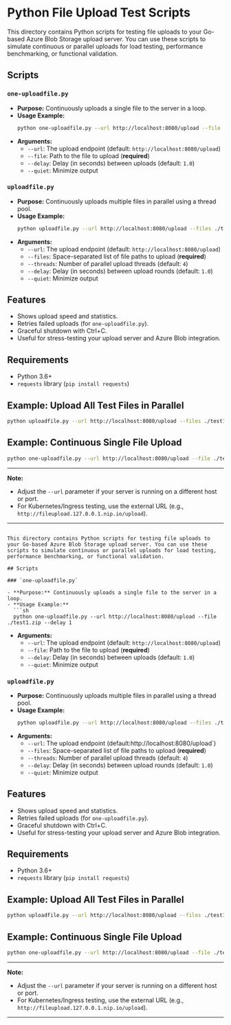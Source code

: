 # Python File Upload Test Scripts

This directory contains Python scripts for testing file uploads to your Go-based Azure Blob Storage upload server. You can use these scripts to simulate continuous or parallel uploads for load testing, performance benchmarking, or functional validation.

## Scripts

### `one-uploadfile.py`

- **Purpose:** Continuously uploads a single file to the server in a loop.
- **Usage Example:**
  ```sh
  python one-uploadfile.py --url http://localhost:8080/upload --file ./test1.zip --delay 1
  ```
- **Arguments:**
  - `--url`: The upload endpoint (default: `http://localhost:8080/upload`)
  - `--file`: Path to the file to upload (**required**)
  - `--delay`: Delay (in seconds) between uploads (default: `1.0`)
  - `--quiet`: Minimize output

### `uploadfile.py`

- **Purpose:** Continuously uploads multiple files in parallel using a thread pool.
- **Usage Example:**
  ```sh
  python uploadfile.py --url http://localhost:8080/upload --files ./test1.zip ./test2.zip ./test3.zip --threads 4 --delay 1
  ```
- **Arguments:**
  - `--url`: The upload endpoint (default: `http://localhost:8080/upload`)
  - `--files`: Space-separated list of file paths to upload (**required**)
  - `--threads`: Number of parallel upload threads (default: `4`)
  - `--delay`: Delay (in seconds) between upload rounds (default: `1.0`)
  - `--quiet`: Minimize output

## Features

- Shows upload speed and statistics.
- Retries failed uploads (for `one-uploadfile.py`).
- Graceful shutdown with Ctrl+C.
- Useful for stress-testing your upload server and Azure Blob integration.

## Requirements

- Python 3.6+
- `requests` library (`pip install requests`)

## Example: Upload All Test Files in Parallel

```sh
python uploadfile.py --url http://localhost:8080/upload --files ./test1.zip ./test2.zip ./test3.zip ./test4.zip --threads 4
```

## Example: Continuous Single File Upload

```sh
python one-uploadfile.py --url http://localhost:8080/upload --file ./test1.zip --delay 2
```

---

**Note:**  
- Adjust the `--url` parameter if your server is running on a different host or port.
- For Kubernetes/Ingress testing, use the external URL (e.g., `http://fileupload.127.0.0.1.nip.io/upload`).

---
```# Python File Upload Test Scripts

This directory contains Python scripts for testing file uploads to your Go-based Azure Blob Storage upload server. You can use these scripts to simulate continuous or parallel uploads for load testing, performance benchmarking, or functional validation.

## Scripts

### `one-uploadfile.py`

- **Purpose:** Continuously uploads a single file to the server in a loop.
- **Usage Example:**
  ```sh
  python one-uploadfile.py --url http://localhost:8080/upload --file ./test1.zip --delay 1
  ```
- **Arguments:**
  - `--url`: The upload endpoint (default: `http://localhost:8080/upload`)
  - `--file`: Path to the file to upload (**required**)
  - `--delay`: Delay (in seconds) between uploads (default: `1.0`)
  - `--quiet`: Minimize output

### `uploadfile.py`

- **Purpose:** Continuously uploads multiple files in parallel using a thread pool.
- **Usage Example:**
  ```sh
  python uploadfile.py --url http://localhost:8080/upload --files ./test1.zip ./test2.zip ./test3.zip --threads 4 --delay 1
  ```
- **Arguments:**
  - `--url`: The upload endpoint (default:http://localhost:8080/upload`)
  - `--files`: Space-separated list of file paths to upload (**required**)
  - `--threads`: Number of parallel upload threads (default: `4`)
  - `--delay`: Delay (in seconds) between upload rounds (default: `1.0`)
  - `--quiet`: Minimize output

## Features

- Shows upload speed and statistics.
- Retries failed uploads (for `one-uploadfile.py`).
- Graceful shutdown with Ctrl+C.
- Useful for stress-testing your upload server and Azure Blob integration.

## Requirements

- Python 3.6+
- `requests` library (`pip install requests`)

## Example: Upload All Test Files in Parallel

```sh
python uploadfile.py --url http://localhost:8080/upload --files ./test1.zip ./test2.zip ./test3.zip ./test4.zip --threads 4
```

## Example: Continuous Single File Upload

```sh
python one-uploadfile.py --url http://localhost:8080/upload --file ./test1.zip --delay 2
```

---

**Note:**  
- Adjust the `--url` parameter if your server is running on a different host or port.
- For Kubernetes/Ingress testing, use the external URL (e.g., `http://fileupload.127.0.0.1.nip.io/upload`).

---